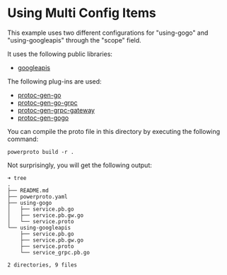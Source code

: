 # Using Multi Config Items

This example uses two different configurations for "using-gogo" and "using-googleapis" through the "scope" field.

It uses the following public libraries:
* [googleapis](https://github.com/googleapis/googleapis)

The following plug-ins are used:
* [protoc-gen-go](https://google.golang.org/protobuf/cmd/protoc-gen-go)
* [protoc-gen-go-grpc](https://google.golang.org/grpc/cmd/protoc-gen-go-grpc)
* [protoc-gen-grpc-gateway](https://github.com/grpc-ecosystem/grpc-gateway/v2/protoc-gen-grpc-gateway)
* [protoc-gen-gogo](https://github.com/gogo/protobuf/protoc-gen-gogo)


You can compile the proto file in this directory by executing the following command:
```
powerproto build -r .
```

Not surprisingly, you will get the following output:
```
➜ tree
.
├── README.md
├── powerproto.yaml
├── using-gogo
│   ├── service.pb.go
│   ├── service.pb.gw.go
│   └── service.proto
└── using-googleapis
    ├── service.pb.go
    ├── service.pb.gw.go
    ├── service.proto
    └── service_grpc.pb.go

2 directories, 9 files
```
